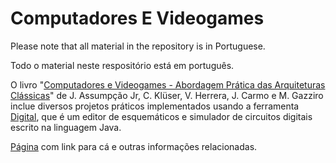# Computadores E Videogames

Please note that all material in the repository is in Portuguese.

Todo o material neste respositório está em português.

O livro "[Computadores e Videogames - Abordagem Prática das
Arquiteturas Clássicas](ComputadoresEVideogames.pdf)" de
J. Assumpção Jr, C. Klüser, V. Herrera, J. Carmo e M. Gazziro
inclue diversos projetos práticos implementados usando a
ferramenta [Digital](https://github.com/hneemann/Digital), que
é um editor de esquemáticos e simulador de circuitos digitais
escrito na linguagem Java.

[Página](http://professor.ufabc.edu.br/~mario.gazziro/project30.html)
com link para cá e outras informações relacionadas.
